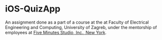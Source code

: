 # iOS-QuizApp
An assignment done as a part of a course at the at Faculty of Electrical Engineering and Computing, University of Zagreb, under the mentorship of employees at [Five Minutes Studio, Inc., New York](https://five.agency/).


